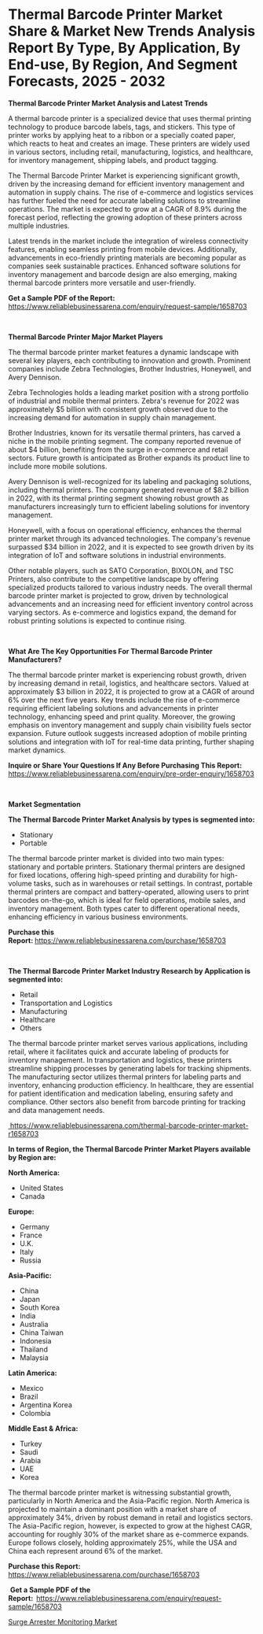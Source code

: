 <p><h1>Thermal Barcode Printer Market Share & Market New Trends Analysis Report By Type, By Application, By End-use, By Region, And Segment Forecasts, 2025 - 2032</h1></p><p><strong>Thermal Barcode Printer Market Analysis and Latest Trends</strong></p>
<p><p>A thermal barcode printer is a specialized device that uses thermal printing technology to produce barcode labels, tags, and stickers. This type of printer works by applying heat to a ribbon or a specially coated paper, which reacts to heat and creates an image. These printers are widely used in various sectors, including retail, manufacturing, logistics, and healthcare, for inventory management, shipping labels, and product tagging.</p><p>The Thermal Barcode Printer Market is experiencing significant growth, driven by the increasing demand for efficient inventory management and automation in supply chains. The rise of e-commerce and logistics services has further fueled the need for accurate labeling solutions to streamline operations. The market is expected to grow at a CAGR of 8.9% during the forecast period, reflecting the growing adoption of these printers across multiple industries.</p><p>Latest trends in the market include the integration of wireless connectivity features, enabling seamless printing from mobile devices. Additionally, advancements in eco-friendly printing materials are becoming popular as companies seek sustainable practices. Enhanced software solutions for inventory management and barcode design are also emerging, making thermal barcode printers more versatile and user-friendly.</p></p>
<p><strong>Get a Sample PDF of the Report:&nbsp;</strong> <a href="https://www.reliablebusinessarena.com/enquiry/request-sample/1658703?utm_campaign=2329&utm_medium=2&utm_source=Github&utm_content=ia&utm_term=17022025&utm_id=thermal-barcode-printer">https://www.reliablebusinessarena.com/enquiry/request-sample/1658703</a></p>
<p>&nbsp;</p>
<p><strong>Thermal Barcode Printer Major Market Players</strong></p>
<p><p>The thermal barcode printer market features a dynamic landscape with several key players, each contributing to innovation and growth. Prominent companies include Zebra Technologies, Brother Industries, Honeywell, and Avery Dennison.</p><p>Zebra Technologies holds a leading market position with a strong portfolio of industrial and mobile thermal printers. Zebra's revenue for 2022 was approximately $5 billion with consistent growth observed due to the increasing demand for automation in supply chain management.</p><p>Brother Industries, known for its versatile thermal printers, has carved a niche in the mobile printing segment. The company reported revenue of about $4 billion, benefiting from the surge in e-commerce and retail sectors. Future growth is anticipated as Brother expands its product line to include more mobile solutions.</p><p>Avery Dennison is well-recognized for its labeling and packaging solutions, including thermal printers. The company generated revenue of $8.2 billion in 2022, with its thermal printing segment showing robust growth as manufacturers increasingly turn to efficient labeling solutions for inventory management.</p><p>Honeywell, with a focus on operational efficiency, enhances the thermal printer market through its advanced technologies. The company's revenue surpassed $34 billion in 2022, and it is expected to see growth driven by its integration of IoT and software solutions in industrial environments.</p><p>Other notable players, such as SATO Corporation, BIXOLON, and TSC Printers, also contribute to the competitive landscape by offering specialized products tailored to various industry needs. The overall thermal barcode printer market is projected to grow, driven by technological advancements and an increasing need for efficient inventory control across varying sectors. As e-commerce and logistics expand, the demand for robust printing solutions is expected to continue rising.</p></p>
<p>&nbsp;</p>
<p><strong>What Are The Key Opportunities For Thermal Barcode Printer Manufacturers?</strong></p>
<p><p>The thermal barcode printer market is experiencing robust growth, driven by increasing demand in retail, logistics, and healthcare sectors. Valued at approximately $3 billion in 2022, it is projected to grow at a CAGR of around 6% over the next five years. Key trends include the rise of e-commerce requiring efficient labeling solutions and advancements in printer technology, enhancing speed and print quality. Moreover, the growing emphasis on inventory management and supply chain visibility fuels sector expansion. Future outlook suggests increased adoption of mobile printing solutions and integration with IoT for real-time data printing, further shaping market dynamics.</p></p>
<p><strong>Inquire or Share Your Questions If Any Before Purchasing This Report:</strong> <a href="https://www.reliablebusinessarena.com/enquiry/pre-order-enquiry/1658703?utm_campaign=2329&utm_medium=2&utm_source=Github&utm_content=ia&utm_term=17022025&utm_id=thermal-barcode-printer">https://www.reliablebusinessarena.com/enquiry/pre-order-enquiry/1658703</a></p>
<p>&nbsp;</p>
<p><strong>Market Segmentation</strong></p>
<p><strong>The Thermal Barcode Printer Market Analysis by types is segmented into:</strong></p>
<p><ul><li>Stationary</li><li>Portable</li></ul></p>
<p><p>The thermal barcode printer market is divided into two main types: stationary and portable printers. Stationary thermal printers are designed for fixed locations, offering high-speed printing and durability for high-volume tasks, such as in warehouses or retail settings. In contrast, portable thermal printers are compact and battery-operated, allowing users to print barcodes on-the-go, which is ideal for field operations, mobile sales, and inventory management. Both types cater to different operational needs, enhancing efficiency in various business environments.</p></p>
<p><strong>Purchase this Report:&nbsp;</strong><a href="https://www.reliablebusinessarena.com/purchase/1658703?utm_campaign=2329&utm_medium=2&utm_source=Github&utm_content=ia&utm_term=17022025&utm_id=thermal-barcode-printer">https://www.reliablebusinessarena.com/purchase/1658703</a></p>
<p>&nbsp;</p>
<p><strong>The Thermal Barcode Printer Market Industry Research by Application is segmented into:</strong></p>
<p><ul><li>Retail</li><li>Transportation and Logistics</li><li>Manufacturing</li><li>Healthcare</li><li>Others</li></ul></p>
<p><p>The thermal barcode printer market serves various applications, including retail, where it facilitates quick and accurate labeling of products for inventory management. In transportation and logistics, these printers streamline shipping processes by generating labels for tracking shipments. The manufacturing sector utilizes thermal printers for labeling parts and inventory, enhancing production efficiency. In healthcare, they are essential for patient identification and medication labeling, ensuring safety and compliance. Other sectors also benefit from barcode printing for tracking and data management needs.</p></p>
<p><a href="https://www.reliablebusinessarena.com/thermal-barcode-printer-market-r1658703?utm_campaign=2329&utm_medium=2&utm_source=Github&utm_content=ia&utm_term=17022025&utm_id=thermal-barcode-printer">&nbsp;https://www.reliablebusinessarena.com/thermal-barcode-printer-market-r1658703</a></p>
<p><strong>In terms of Region, the Thermal Barcode Printer Market Players available by Region are:</strong></p>
<p>
    <p> <strong> North America: </strong>
        <ul>
            <li>United States</li>
            <li>Canada</li>
        </ul>
        </p> 
    <p> <strong> Europe: </strong>
        <ul>
            <li>Germany</li>
            <li>France</li>
            <li>U.K.</li>
            <li>Italy</li>
            <li>Russia</li>
        </ul>
        </p> 
    <p> <strong> Asia-Pacific: </strong>
        <ul>
            <li>China</li>
            <li>Japan</li>
            <li>South Korea</li>
            <li>India</li>
            <li>Australia</li>
            <li>China Taiwan</li>
            <li>Indonesia</li>
            <li>Thailand</li>
            <li>Malaysia</li>
        </ul>
        </p> 
    <p> <strong> Latin America: </strong>
        <ul>
            <li>Mexico</li>
            <li>Brazil</li>
            <li>Argentina Korea</li>
            <li>Colombia</li>
        </ul>
        </p> 
    <p> <strong> Middle East & Africa: </strong>
        <ul>
            <li>Turkey</li>
            <li>Saudi</li>
            <li>Arabia</li>
            <li>UAE</li>
            <li>Korea</li>
        </ul>
    </p>
    </p>
<p><p>The thermal barcode printer market is witnessing substantial growth, particularly in North America and the Asia-Pacific region. North America is projected to maintain a dominant position with a market share of approximately 34%, driven by robust demand in retail and logistics sectors. The Asia-Pacific region, however, is expected to grow at the highest CAGR, accounting for roughly 30% of the market share as e-commerce expands. Europe follows closely, holding approximately 25%, while the USA and China each represent around 6% of the market.</p></p>
<p><strong>Purchase this Report: </strong><a href="https://www.reliablebusinessarena.com/purchase/1658703?utm_campaign=2329&utm_medium=2&utm_source=Github&utm_content=ia&utm_term=17022025&utm_id=thermal-barcode-printer">https://www.reliablebusinessarena.com/purchase/1658703</a></p>
<p>&nbsp;<strong>Get a Sample PDF of the Report:&nbsp;&nbsp;</strong><a href="https://www.reliablebusinessarena.com/enquiry/request-sample/1658703?utm_campaign=2329&utm_medium=2&utm_source=Github&utm_content=ia&utm_term=17022025&utm_id=thermal-barcode-printer">https://www.reliablebusinessarena.com/enquiry/request-sample/1658703</a></p>
<p><strong></strong></p>
<p><p><a href="https://github.com/toldenargelia86/Market-Research-Report-List-1/blob/main/surge-arrester-monitoring-market.md?utm_campaign=2329&utm_medium=2&utm_source=Github&utm_content=ia&utm_term=17022025&utm_id=thermal-barcode-printer">Surge Arrester Monitoring Market</a></p></p>